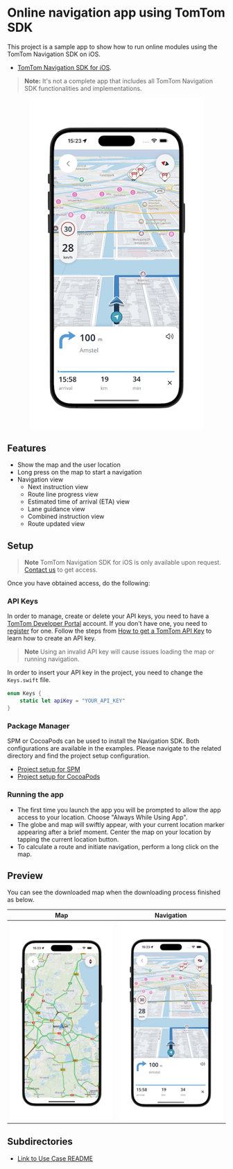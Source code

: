 # Online navigation app using TomTom SDK

This project is a sample app to show how to run online modules using the TomTom Navigation SDK on iOS.

- [TomTom Navigation SDK for iOS].

> **Note:** It's not a complete app that includes all TomTom Navigation SDK functionalities and implementations.

<div align="center">
  <img align="center" src="assets/nav-sdk-navigation.png" width="400"/>
</div>

## Features

- Show the map and the user location
- Long press on the map to start a navigation
- Navigation view
    - Next instruction view
    - Route line progress view
    - Estimated time of arrival (ETA) view
    - Lane guidance view
    - Combined instruction view
    - Route updated view

## Setup

> **Note** TomTom Navigation SDK for iOS is only available upon
> request. [Contact us] to get access.

Once you have obtained access, do the following:

### API Keys

In order to manage, create or delete your API keys, you need to have a [TomTom Developer Portal] account.
If you don't have one, you need to [register] for one.
Follow the steps from [How to get a TomTom API Key] to learn how to create an API key.

> **Note** Using an invalid API key will cause issues loading the map or running navigation.

In order to insert your API key in the project, you need to change the `Keys.swift` file.

```swift
enum Keys {
    static let apiKey = "YOUR_API_KEY"
}
```

### Package Manager

SPM or CocoaPods can be used to install the Navigation SDK. Both configurations are available in the examples. Please navigate to the related directory and find the project setup configuration.
- [Project setup for SPM]
- [Project setup for CocoaPods]

### Running the app

- The first time you launch the app you will be prompted to allow the app access to your location. Choose "Always While Using App".
- The globe and map will swiftly appear, with your current location marker appearing after a brief moment. Center the
  map on your location by tapping the current location button.
- To calculate a route and initiate navigation, perform a long click on the map.

## Preview

You can see the downloaded map when the downloading process finished as below.

|Map|Navigation|
|-|-|
| <img src="assets/nav-sdk-online.png" width="250" alt="Map"> | <img src="assets/nav-sdk-navigation.png" width="250" alt="Navigation">|

## Subdirectories
- [Link to Use Case README]

[TomTom Navigation SDK for iOS]: https://developer.tomtom.com/navigation/ios/introduction/introduction
[TomTom Developer Portal]: https://developer.tomtom.com/user/me/apps
[How to get a TomTom API Key]: https://developer.tomtom.com/how-to-get-tomtom-api-key
[register]: https://developer.tomtom.com/user/register
[Contact us]: https://developer.tomtom.com/tomtom-sdk-for-ios/request-access
[Project setup for SPM]: SPM
[Project setup for CocoaPods]: CocoaPods
[Link to Use Case README]: TomTomSDKExamples/Examples/UseCase/README.md
